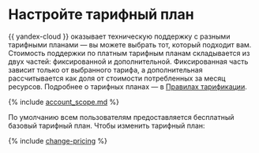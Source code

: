# Настройте тарифный план

{{ yandex-cloud }} оказывает техническую поддержку с разными тарифными планами — вы можете выбрать тот, который подходит вам. Стоимость поддержки по платным тарифным планам складывается из двух частей: фиксированной и дополнительной. Фиксированная часть зависит только от выбранного тарифа, а дополнительная рассчитывается как доля от стоимости потребленных за месяц ресурсов. Подробнее о тарифных планах — в [Правилах тарификации](../../support/pricing.md).

{% include [account_scope.md](../../billing/_includes/account-scope.md) %}

По умолчанию всем пользователям предоставляется бесплатный базовый тарифный план. Чтобы изменить тарифный план:

{% include [change-pricing](../../_includes/support/change-pricing.md) %}